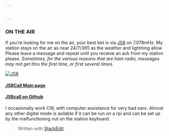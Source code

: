 ```yaml
---


---
```


<h3 id="on-the-air">ON THE AIR</h3>
<p>If you’re looking for me on the air, your best bet is via <a href="http://js8call.com/">JS8</a> on 7.078mHz.  My station stays on the air as near 24/7/365 as the weather and lightning allow. Please leave a message and repeat until you receive an ack from my station please.   <em>Sometimes, for the various reasons that are ham radio, messages may not get thru the first time, or first several times.</em></p>
<p><a href="http://js8call.com/"><img src="https://i.postimg.cc/sxdKgfqk/web-header-2-1024x165.png" alt="JS8"></a></p>
<h4 id="js8call-main-page"><a href="http://js8call.com/">JS8Call Main page</a></h4>
<h4 id="js8call-on-github"><a href="https://github.com/jsherer/ft8call">JS8call on Github</a></h4>
<p>I occasionally work CW, with computer assistance for very bad ears. Almost any other digital mode is avilable if it can be run on a rpi and can be set up by the malfunctioning nut on the station keyboard.</p>
<blockquote>
<p>Written with <a href="https://stackedit.io/">StackEdit</a>.</p>
</blockquote>

